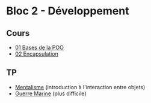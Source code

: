 # Bloc 2 - Développement

## Cours

- [01 Bases de la POO](pdf/jav_05.1_oop_01.pdf)
- [02 Encapsulation](pdf/jav_05.2_enc_01.pdf)

## TP

- [Mentalisme](mentalisme.md) (introduction à l'interaction entre objets)
- [Guerre Marine](gm.md) (plus difficile)
